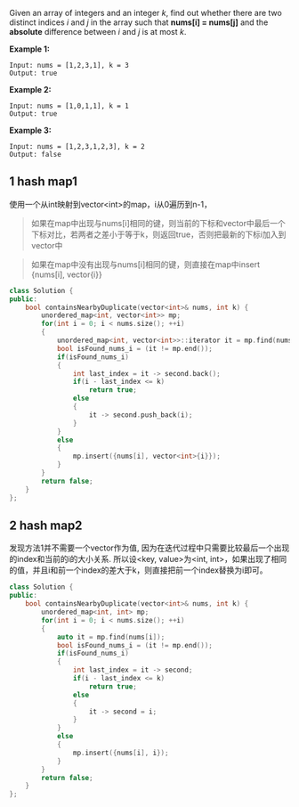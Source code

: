 Given an array of integers and an integer *k*, find out whether there are two distinct indices *i* and *j* in the array such that **nums[i] = nums[j]** and the **absolute** difference between *i* and *j* is at most *k*.

**Example 1:**

```
Input: nums = [1,2,3,1], k = 3
Output: true
```

**Example 2:**

```
Input: nums = [1,0,1,1], k = 1
Output: true
```

**Example 3:**

```
Input: nums = [1,2,3,1,2,3], k = 2
Output: false
```

## 1 hash map1

使用一个从int映射到vector\<int\>的map，i从0遍历到n-1，

>  如果在map中出现与nums[i]相同的键，则当前的下标和vector中最后一个下标对比，若两者之差小于等于k，则返回true，否则把最新的下标i加入到vector中

> 如果在map中没有出现与nums[i]相同的键，则直接在map中insert {nums[i], vector{i}}

```c++
class Solution {
public:
    bool containsNearbyDuplicate(vector<int>& nums, int k) {
        unordered_map<int, vector<int>> mp;
        for(int i = 0; i < nums.size(); ++i)
        {
            unordered_map<int, vector<int>>::iterator it = mp.find(nums[i]);
            bool isFound_nums_i = (it != mp.end());
            if(isFound_nums_i)
            {
                int last_index = it -> second.back();
                if(i - last_index <= k) 
                    return true;
                else
                {
                    it -> second.push_back(i);
                }
            }
            else
            {
                mp.insert({nums[i], vector<int>{i}});
            }
        }
        return false;
    }
};
```

## 2 hash map2

发现方法1并不需要一个vector作为值, 因为在迭代过程中只需要比较最后一个出现的index和当前的i的大小关系. 所以设<key, value>为<int, int>，如果出现了相同的值，并且i和前一个index的差大于k，则直接把前一个index替换为i即可。

```c++
class Solution {
public:
    bool containsNearbyDuplicate(vector<int>& nums, int k) {
        unordered_map<int, int> mp;
        for(int i = 0; i < nums.size(); ++i)
        {
            auto it = mp.find(nums[i]);
            bool isFound_nums_i = (it != mp.end());
            if(isFound_nums_i)
            {
                int last_index = it -> second;
                if(i - last_index <= k) 
                    return true;
                else
                {
                    it -> second = i;
                }
            }
            else
            {
                mp.insert({nums[i], i});
            }
        }
        return false;
    }
};
```

